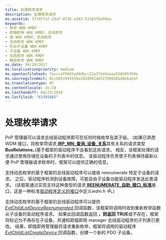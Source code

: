 ```yaml
---
title: 处理枚举请求
description: 处理枚举请求
ms.assetid: 3719ffa7-2daf-4716-a183-531837be99aa
keywords:
- 枚举 WDK KMDF
- 即插即用 WDK KMDF，总线枚举
- 插 WDK KMDF，总线枚举
- 总线枚举 WDK KMDF
- 列出子设备 WDK KMDF
- 子设备 WDK KMDF
- 动态枚举 WDK KMDF
- 静态枚举 WDK KMDF
ms.date: 04/20/2017
ms.localizationpriority: medium
ms.openlocfilehash: 7acccaf5603ad4dbcc22a3f2d4aaaa530b05fb9e
ms.sourcegitcommit: 0cc5051945559a242d941a6f2799d161d8eba2a7
ms.translationtype: MT
ms.contentlocale: zh-CN
ms.lasthandoff: 04/23/2019
ms.locfileid: "63391885"
---
```

# <a name="handling-enumeration-requests"></a>处理枚举请求


PnP 管理器可以请求总线驱动程序即可在任何时候枚举及其子级。 (如果已熟悉 WDM 接口，将枚举项请求[ **IRP\_MN\_查询\_设备\_关系**](https://msdn.microsoft.com/library/windows/hardware/ff551670)具有关系的请求类型**BusRelations**。)基于框架的驱动程序不会看到这些请求。 相反，该框架处理的请求通过使用存储在设备的子列表中的信息。 该驱动程序负责使子列表保持最新以便 PnP 管理器请求枚举时，框架可以提供正确的信息。

支持动态枚举的基于框架的总线驱动程序可以接收 reenumerate 特定子设备的请求。 之后，驱动程序检测到设备故障，可能会由子设备功能驱动程序发送此类请求。 (该框架通过实现支持这种类型的请求[ **REENUMERATE\_自助\_接口\_标准**](https://msdn.microsoft.com/library/windows/hardware/ff560839)接口，这是一种标准[驱动程序定义的接口](using-driver-defined-interfaces.md)中定义*wdm.h 中*。)

支持动态枚举的基于框架的总线驱动程序可以提供[ *EvtChildListDeviceReenumerated* ](https://msdn.microsoft.com/library/windows/hardware/ff540830)回调函数，该框架将调用时收到重新枚举函数从子设备的驱动程序请求。 如果此回调函数返回 **，则返回 TRUE**或不存在，框架将标记为不再存在子设备，并通知即插即用 manager 总线驱动程序的子列表已更改。 结果，即插即用管理器将请求重新枚举，框架将调用的驱动程序[ *EvtChildListCreateDevice* ](https://msdn.microsoft.com/library/windows/hardware/ff540828)回调函数，创建一个新的 PDO 子设备。

 

 





